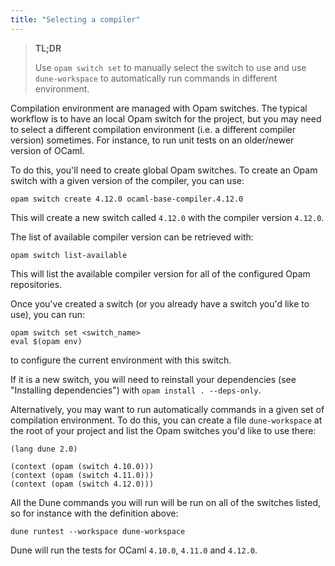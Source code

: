 ```yaml
---
title: "Selecting a compiler"
---
```


> **TL;DR**
> 
> Use `opam switch set` to manually select the switch to use and use `dune-workspace` to automatically run commands in different environment.

Compilation environment are managed with Opam switches. The typical workflow is to have an local Opam switch for the project, but you may need to select a different compilation environment (i.e. a different compiler version) sometimes. For instance, to run unit tests on an older/newer version of OCaml.

To do this, you'll need to create global Opam switches. To create an Opam switch with a given version of the compiler, you can use:

```
opam switch create 4.12.0 ocaml-base-compiler.4.12.0
```

This will create a new switch called `4.12.0` with the compiler version `4.12.0`.

The list of available compiler version can be retrieved with:

```
opam switch list-available
```

This will list the available compiler version for all of the configured Opam repositories.

Once you've created a switch (or you already have a switch you'd like to use), you can run:

```
opam switch set <switch_name>
eval $(opam env)
```

to configure the current environment with this switch.

If it is a new switch, you will need to reinstall your dependencies (see "Installing dependencies") with `opam install . --deps-only`.

Alternatively, you may want to run automatically commands in a given set of compilation environment. To do this, you can create a file `dune-workspace` at the root of your project and list the Opam switches you'd like to use there:


```
(lang dune 2.0)

(context (opam (switch 4.10.0)))
(context (opam (switch 4.11.0)))
(context (opam (switch 4.12.0)))
```

All the Dune commands you will run will be run on all of the switches listed, so for instance with the definition above:

```
dune runtest --workspace dune-workspace
```

Dune will run the tests for OCaml `4.10.0`, `4.11.0` and `4.12.0`.
